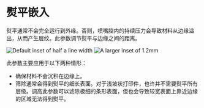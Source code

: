 熨平嵌入
====
熨平通常不会完全运行到外缘。否则，喷嘴腔内的持续压力会导致材料从边缘溢出，从而产生层纹。此参数调节熨平与边缘之间的距离。

![Default inset of half a line width](../images/ironing_enabled_enabled.png)
![A larger inset of 1.2mm](../images/ironing_inset.png)

此参数主要应用于以下两种情形：
* 确保材料不会沉积在边缘上。
* 筛除通常会得到熨平的细长表面。对于浅坡状打印件，也许并不需要熨平所有层级。调高此参数可以滤除极细的条形表面，但也会导致较宽表面上靠近边缘的区域无法得到熨平。

<!--
翻译不准确：
    从而产生某种连锁反应。
    如果打印件有一个浅斜坡，可能不需要熨平斜坡上的每一层台阶。
    增加此设置可以滤除最细的条，但也会导致较大的部位不会熨平到边缘。
译文语句不通顺，语言表达需要修改润色：
    作为一种滤除通常会被熨平的细条的方法。    
-->